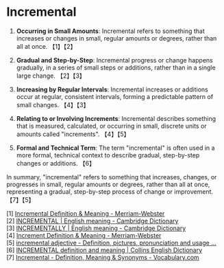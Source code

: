 # Incremental

1. **Occurring in Small Amounts**: Incremental refers to something that increases or changes in small, regular amounts or degrees, rather than all at once. 【1】【2】

2. **Gradual and Step-by-Step**: Incremental progress or change happens gradually, in a series of small steps or additions, rather than in a single large change. 【2】【3】

3. **Increasing by Regular Intervals**: Incremental increases or additions occur at regular, consistent intervals, forming a predictable pattern of small changes. 【4】【3】

4. **Relating to or Involving Increments**: Incremental describes something that is measured, calculated, or occurring in small, discrete units or amounts called "increments". 【4】【5】

5. **Formal and Technical Term**: The term "incremental" is often used in a more formal, technical context to describe gradual, step-by-step changes or additions. 【6】

In summary, "incremental" refers to something that increases, changes, or progresses in small, regular amounts or degrees, rather than all at once, representing a gradual, step-by-step process of change or improvement. 【7】【5】

[1] [Incremental Definition & Meaning - Merriam-Webster](https://www.merriam-webster.com/dictionary/incremental)  
[2] [INCREMENTAL | English meaning - Cambridge Dictionary](https://dictionary.cambridge.org/dictionary/english/incremental)  
[3] [INCREMENTALLY | English meaning - Cambridge Dictionary](https://dictionary.cambridge.org/dictionary/english/incrementally)  
[4] [Increment Definition & Meaning - Merriam-Webster](https://www.merriam-webster.com/dictionary/increment)  
[5] [incremental adjective - Definition, pictures, pronunciation and usage ...](https://www.oxfordlearnersdictionaries.com/definition/english/incremental)  
[6] [INCREMENTAL definition and meaning | Collins English Dictionary](https://www.collinsdictionary.com/dictionary/english/incremental)  
[7] [Incremental - Definition, Meaning & Synonyms - Vocabulary.com](https://www.vocabulary.com/dictionary/incremental)

